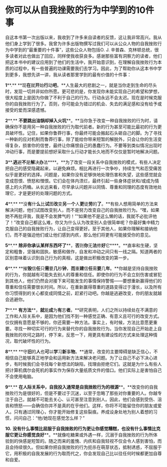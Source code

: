    

# **你****可****以****从****自****我****挫****败****的****行****为****中****学****到****的****1****0****件****事**

自这本书第一次出版以来，我收到了许多来自读者的反馈，这让我非常高兴。我从他们身上学到了很多。我曾为许多出版物撰写过我们可以从公众人物的自我挫败行为中学到的“最重要的十件事”，这些公众人物包括O. J. 辛普森、克林顿总统，很多读者对此也做出了回应，同样使我收获良多。感谢那些富有洞察力的读者，他们把这本书中的建议应用到了他们的生活中，我开始意识到，在理解自我挫败行为本质的过程中，有一些普遍的功课需要我们去学习。因此，为了帮助你从这本书中学到更多，我想先讲一讲，我从读者那里学到的最有价值的十件事：

**1****.** **现****在****就****开****始****行****动****吧****。**人生最大的悲剧之一，就是当你走到生命的尽头时，发现一切并非如你所愿。更可悲的是，你发现你未能实现自己的希望和梦想，很大程度上是因为你做了不利于自己的行为。行动永远不会太迟。现在是时候克服你的自我挫败行为了。否则，你可能会为错过的机会、失去的满足感和没有给予或接受的爱而深感遗憾。

**2****.** **不****要****跳****出****油****锅****却****掉****入****火****坑****。**当你急于改变一种自我挫败的行为时，请确保你不是用另一种自我挫败的行为取代前者。新的行为甚至可能比最初的行为更具破坏性。记住，如果你鲁莽行事，你最终可能会搬起石头砸自己的脚。为了寻找一种新的应对机制而鲁莽行事，除了能给你带来短暂的解脱外，只会让你的生活变得复杂，损害你的信誉，最终让你痛恨自己的愚蠢行为。不要等到类似情况出现时冲动行事，而是要提前想好采取什么行动才能长久地而不仅仅是暂时地解决问题。

**3****.****逃****避****不****是****解****决****办****法****。**为了改变一段关系中自我挫败的模式，有些人决定把自己的感受隐藏起来，以避免麻烦。相比再进行一次争吵，持续生气和忍受痛苦似乎是更好的选择。问题是，如果你没有足够快地处理伤害和失望，这些感觉就会变成怨恨、愤怒和憎恨。它们会在体内溃烂，最终引起一些身体症状和/或成为情感上的火药桶。从长远来看，尽早承认问题并以同情、尊重和同理的态度有效地处理它，才是更好的处理问题的方式。

**4****.** **没****有****什****么****比****试****图****改****变****另****一****个****人****更****徒****劳****的****了****。**有些人想用简单的方法来解决问题，他们试图改变别人，而不是努力改变自己的自我挫败行为。“嘿，如果她不再批评我，我是不会发脾气的！”“如果他不是这么懒的话，我就不必批评他了！”改变自己都这么难，你又为什么认为改变别人会很简单呢？你最好集中精力克服自己的自我挫败行为，让自己变得更好。至于其他人，如果你理解和接纳他们，而不是强迫他们或让他们感到内疚，那么他们将更有可能接受你的意见。

**5****.** **除****非****你****承****认****某****样****东****西****坏****了****，****否****则****你****无****法****修****好****它****。**直率和生硬，坚定和粗鲁，坚强和固执，敏感和做作，自发和冲动之间只有一线之隔。知道两者的区别意味着认识到自己行为的真相，这是做出积极改变的第一步。

**6****.** **摧****毁****信****任****只****需****要****几****秒****钟****，****而****重****建****信****任****需****要****几****年****。**你越是坚持自我挫败的行为，你就越有可能失去别人的尊重和信任。即使你的行为不会立刻伤害或冒犯到其他人，他们仍然会对接下来可能发生的事情保持警惕——要想重新赢得他们的尊重和信任需要很长时间。所以，在重新赢得尊重的道路变得过于漫长，以及所有你习惯得到的关心都变成同情之前，赶紧行动吧。你越是逃避改变，你的朋友就越会逃避你。

**7****.** **有****方****法****，****就****能****成****为****有****志****者****。**研究表明，人们之所以持续处在不满意的工作和人际关系中，是因为他们找不到一种感觉正确、有意义且可行的改变方式。仅仅拥有意愿是不够的，你还需要一种方法。事实上，有时候，方法比意愿更重要。寻找一种切实可行的行为来替代你的自我挫败行为。当你发现自己开始走上自我挫败的坎坷之路时，停下来，反思一下，用更具有建设性的方式来处理这种情况，取代破坏性的行为。

**8****.** **守****旧****的****人****也****可****以****学****习****新****事****物****。**通常，改变的主要障碍是缺乏信心，不相信自己能够真正地学会和运用新方法来解决老问题。为了让自己不必下决心进步，有时候我们会寻找每个新想法的缺陷，找理由拒绝它们。这就是为什么有些人把计算机偶尔会死机的事实作为保存大量纸质文件的借口。他们实际上是害怕自己不会使用电脑。

**9****.** **在****人****际****关****系****中****，****自****我****投****入****通****常****是****自****我****挫****败****行****为****的****根****源****。**改变你的自我挫败行为是很好的，但是不要过于沉迷，以至于忽略了那些对你重要的人。你越专注于自己，就越不可能去关心、认可甚至注意到别人。因此，他们会感到受伤、沮丧和愤怒——会确信你并不是真的在乎他们。这样，你将不可能留住你的朋友或爱人。只有通过同理心，你才能开始修复这些裂痕。养成设身处地为别人着想的习惯，问问自己：“他/她现在感觉怎么样？”

**1****0****.** **没****有****什****么****事****情****比****屈****服****于****自****我****挫****败****的****行****为****更****让****你****感****觉****糟****糕****，****也****没****有****什****么****事****情****比****克****服****它****更****让****你****感****觉****良****好****。**就像吃糖果或外遇一样，沉溺于自我挫败的行为所体验到的快感是短暂的。随之而来的羞愧、内疚和自我轻视不仅会令人感到害怕，而且会持续很久。但如果你把自我挫败的行为扼杀在萌芽状态，抵制诱惑，不屈服于它，用积极的自我发展的行为取而代之，你会发现自己比以往任何时候都更加自尊和自爱。